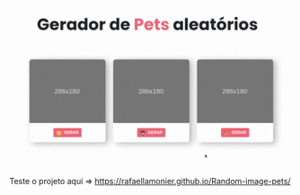 ![nome_do_gif](https://github.com/rafaellamonier/Random-image-pets/blob/main/assets/images/Design%20sem%20nome.gif)

Teste o projeto aqui => https://rafaellamonier.github.io/Random-image-pets/
